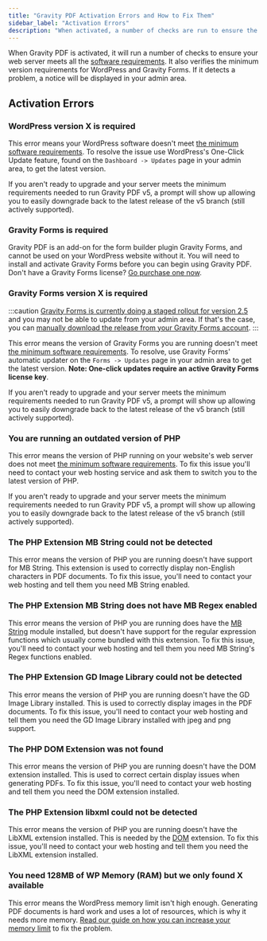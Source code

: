 ```yaml
---
title: "Gravity PDF Activation Errors and How to Fix Them"
sidebar_label: "Activation Errors"
description: "When activated, a number of checks are run to ensure the web server meets all the requirements. Find out how to fix any problems that may occur."
---
```


When Gravity PDF is activated, it will run a number of checks to ensure your web server meets all the [software requirements](installation.md#requirements). It also verifies the minimum version requirements for WordPress and Gravity Forms. If it detects a problem, a notice will be displayed in your admin area.

## Activation Errors

### WordPress version X is required

This error means your WordPress software doesn't meet [the minimum software requirements](installation.md). To resolve the issue use WordPress's One-Click Update feature, found on the `Dashboard -> Updates` page in your admin area, to get the latest version.

If you aren't ready to upgrade and your server meets the minimum requirements needed to run Gravity PDF v5, a prompt will show up allowing you to easily downgrade back to the latest release of the v5 branch (still actively supported).

### Gravity Forms is required

Gravity PDF is an add-on for the form builder plugin Gravity Forms, and cannot be used on your WordPress website without it. You will need to install and activate Gravity Forms before you can begin using Gravity PDF. Don't have a Gravity Forms license? <a href="https://rocketgenius.pxf.io/c/1211356/445235/7938" rel="sponsored">Go purchase one now</a>.

### Gravity Forms version X is required

:::caution
[Gravity Forms is currently doing a staged rollout for version 2.5](https://www.gravityforms.com/gravity-forms-v2-5-release/) and you may not be able to update from your admin area. If that's the case, you can [manually download the release from your Gravity Forms account](https://www.gravityforms.com/my-account/downloads/).
:::

This error means the version of Gravity Forms you are running doesn't meet [the minimum software requirements](installation.md). To resolve, use Gravity Forms' automatic updater on the `Forms -> Updates` page in your admin area to get the latest version. **Note: One-click updates require an active Gravity Forms license key**.

If you aren't ready to upgrade and your server meets the minimum requirements needed to run Gravity PDF v5, a prompt will show up allowing you to easily downgrade back to the latest release of the v5 branch (still actively supported).

### You are running an outdated version of PHP

This error means the version of PHP running on your website's web server does not meet [the minimum software requirements](installation.md). To fix this issue you'll need to contact your web hosting service and ask them to switch you to the latest version of PHP.

If you aren't ready to upgrade and your server meets the minimum requirements needed to run Gravity PDF v5, a prompt will show up allowing you to easily downgrade back to the latest release of the v5 branch (still actively supported).

### The PHP Extension MB String could not be detected

This error means the version of PHP you are running doesn't have support for MB String. This extension is used to correctly display non-English characters in PDF documents. To fix this issue, you'll need to contact your web hosting and tell them you need MB String enabled.

### The PHP Extension MB String does not have MB Regex enabled

This error means the version of PHP you are running does have the [MB String](#the-php-extension-mb-string-could-not-be-detected) module installed, but doesn't have support for the regular expression functions which usually come bundled with this extension. To fix this issue, you'll need to contact your web hosting and tell them you need MB String's Regex functions enabled.

### The PHP Extension GD Image Library could not be detected

This error means the version of PHP you are running doesn't have the GD Image Library installed. This is used to correctly display images in the PDF documents. To fix this issue, you'll need to contact your web hosting and tell them you need the GD Image Library installed with jpeg and png support.

### The PHP DOM Extension was not found

This error means the version of PHP you are running doesn't have the DOM extension installed. This is used to correct certain display issues when generating PDFs. To fix this issue, you'll need to contact your web hosting and tell them you need the DOM extension installed.

### The PHP Extension libxml could not be detected

This error means the version of PHP you are running doesn't have the LibXML extension installed. This is needed by the [DOM](#the-php-dom-extension-was-not-found) extension. To fix this issue, you'll need to contact your web hosting and tell them you need the LibXML extension installed.

### You need 128MB of WP Memory (RAM) but we only found X available

This error means the WordPress memory limit isn't high enough. Generating PDF documents is hard work and uses a lot of resources, which is why it needs more memory. [Read our guide on how you can increase your memory limit](increasing-memory-limit.md) to fix the problem.
